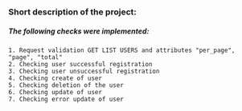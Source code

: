 ### Short description of the project:

##### The following checks were implemented:

```
1. Request validation GET LIST USERS and attributes "per_page", "page", "total"
2. Checking user successful registration
3. Checking user unsuccessful registration
4. Checking create of user
5. Checking deletion of the user
6. Checking update of user
7. Checking error update of user